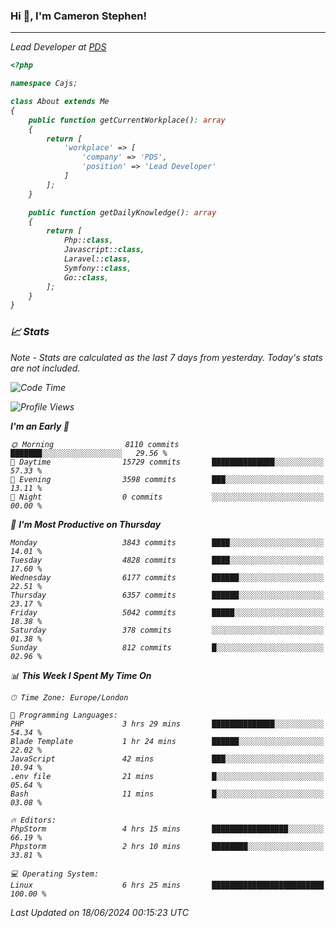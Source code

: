### Hi 👋, I'm Cameron Stephen!
<hr>
<p><em>Lead Developer at <a href="https://prindatasolutions.co.uk">PDS</a></p>


```php
<?php

namespace Cajs;

class About extends Me
{
    public function getCurrentWorkplace(): array
    {
        return [
            'workplace' => [
                'company' => 'PDS',
                'position' => 'Lead Developer'
            ]
        ];
    }

    public function getDailyKnowledge(): array
    {
        return [
            Php::class,
            Javascript::class,
            Laravel::class,
            Symfony::class,
            Go::class,
        ];
    }
}
```

### 📈 Stats
<p><em>Note - Stats are calculated as the last 7 days from yesterday. Today's stats are not included.</em></p>


<!--START_SECTION:waka-->
![Code Time](http://img.shields.io/badge/Code%20Time-3%2C843%20hrs%2033%20mins-blue)

![Profile Views](http://img.shields.io/badge/Profile%20Views-0-blue)

**I'm an Early 🐤** 

```text
🌞 Morning                8110 commits        ███████░░░░░░░░░░░░░░░░░░   29.56 % 
🌆 Daytime                15729 commits       ██████████████░░░░░░░░░░░   57.33 % 
🌃 Evening                3598 commits        ███░░░░░░░░░░░░░░░░░░░░░░   13.11 % 
🌙 Night                  0 commits           ░░░░░░░░░░░░░░░░░░░░░░░░░   00.00 % 
```
📅 **I'm Most Productive on Thursday** 

```text
Monday                   3843 commits        ████░░░░░░░░░░░░░░░░░░░░░   14.01 % 
Tuesday                  4828 commits        ████░░░░░░░░░░░░░░░░░░░░░   17.60 % 
Wednesday                6177 commits        ██████░░░░░░░░░░░░░░░░░░░   22.51 % 
Thursday                 6357 commits        ██████░░░░░░░░░░░░░░░░░░░   23.17 % 
Friday                   5042 commits        █████░░░░░░░░░░░░░░░░░░░░   18.38 % 
Saturday                 378 commits         ░░░░░░░░░░░░░░░░░░░░░░░░░   01.38 % 
Sunday                   812 commits         █░░░░░░░░░░░░░░░░░░░░░░░░   02.96 % 
```


📊 **This Week I Spent My Time On** 

```text
🕑︎ Time Zone: Europe/London

💬 Programming Languages: 
PHP                      3 hrs 29 mins       ██████████████░░░░░░░░░░░   54.34 % 
Blade Template           1 hr 24 mins        ██████░░░░░░░░░░░░░░░░░░░   22.02 % 
JavaScript               42 mins             ███░░░░░░░░░░░░░░░░░░░░░░   10.94 % 
.env file                21 mins             █░░░░░░░░░░░░░░░░░░░░░░░░   05.64 % 
Bash                     11 mins             █░░░░░░░░░░░░░░░░░░░░░░░░   03.08 % 

🔥 Editors: 
PhpStorm                 4 hrs 15 mins       █████████████████░░░░░░░░   66.19 % 
Phpstorm                 2 hrs 10 mins       ████████░░░░░░░░░░░░░░░░░   33.81 % 

💻 Operating System: 
Linux                    6 hrs 25 mins       █████████████████████████   100.00 % 
```


 Last Updated on 18/06/2024 00:15:23 UTC
<!--END_SECTION:waka-->
